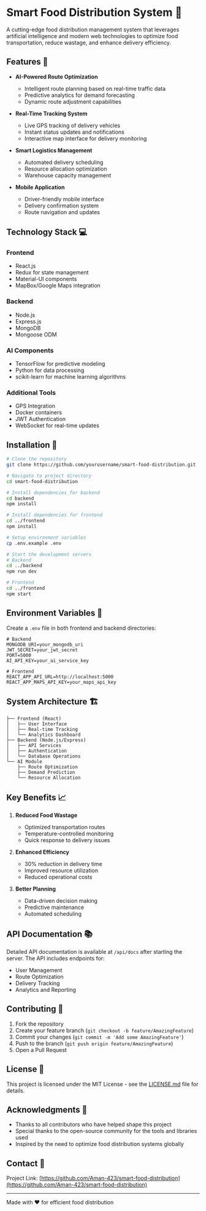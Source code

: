 # Smart Food Distribution System 🚚

A cutting-edge food distribution management system that leverages artificial intelligence and modern web technologies to optimize food transportation, reduce wastage, and enhance delivery efficiency.

## Features 🌟

- **AI-Powered Route Optimization**
  - Intelligent route planning based on real-time traffic data
  - Predictive analytics for demand forecasting
  - Dynamic route adjustment capabilities

- **Real-Time Tracking System**
  - Live GPS tracking of delivery vehicles
  - Instant status updates and notifications
  - Interactive map interface for delivery monitoring

- **Smart Logistics Management**
  - Automated delivery scheduling
  - Resource allocation optimization
  - Warehouse capacity management

- **Mobile Application**
  - Driver-friendly mobile interface
  - Delivery confirmation system
  - Route navigation and updates

## Technology Stack 💻

### Frontend
- React.js
- Redux for state management
- Material-UI components
- MapBox/Google Maps integration

### Backend
- Node.js
- Express.js
- MongoDB
- Mongoose ODM

### AI Components
- TensorFlow for predictive modeling
- Python for data processing
- scikit-learn for machine learning algorithms

### Additional Tools
- GPS Integration
- Docker containers
- JWT Authentication
- WebSocket for real-time updates

## Installation 🔧

```bash
# Clone the repository
git clone https://github.com/yourusername/smart-food-distribution.git

# Navigate to project directory
cd smart-food-distribution

# Install dependencies for backend
cd backend
npm install

# Install dependencies for frontend
cd ../frontend
npm install

# Setup environment variables
cp .env.example .env

# Start the development servers
# Backend
cd ../backend
npm run dev

# Frontend
cd ../frontend
npm start
```

## Environment Variables 🔐

Create a `.env` file in both frontend and backend directories:

```plaintext
# Backend
MONGODB_URI=your_mongodb_uri
JWT_SECRET=your_jwt_secret
PORT=5000
AI_API_KEY=your_ai_service_key

# Frontend
REACT_APP_API_URL=http://localhost:5000
REACT_APP_MAPS_API_KEY=your_maps_api_key
```

## System Architecture 🏗️

```
├── Frontend (React)
│   ├── User Interface
│   ├── Real-time Tracking
│   └── Analytics Dashboard
├── Backend (Node.js/Express)
│   ├── API Services
│   ├── Authentication
│   └── Database Operations
└── AI Module
    ├── Route Optimization
    ├── Demand Prediction
    └── Resource Allocation
```

## Key Benefits 📈

1. **Reduced Food Wastage**
   - Optimized transportation routes
   - Temperature-controlled monitoring
   - Quick response to delivery issues

2. **Enhanced Efficiency**
   - 30% reduction in delivery time
   - Improved resource utilization
   - Reduced operational costs

3. **Better Planning**
   - Data-driven decision making
   - Predictive maintenance
   - Automated scheduling

## API Documentation 📚

Detailed API documentation is available at `/api/docs` after starting the server. The API includes endpoints for:

- User Management
- Route Optimization
- Delivery Tracking
- Analytics and Reporting

## Contributing 🤝

1. Fork the repository
2. Create your feature branch (`git checkout -b feature/AmazingFeature`)
3. Commit your changes (`git commit -m 'Add some AmazingFeature'`)
4. Push to the branch (`git push origin feature/AmazingFeature`)
5. Open a Pull Request

## License 📄

This project is licensed under the MIT License - see the [LICENSE.md](LICENSE.md) file for details.

## Acknowledgments 🙏

- Thanks to all contributors who have helped shape this project
- Special thanks to the open-source community for the tools and libraries used
- Inspired by the need to optimize food distribution systems globally

## Contact 📧

Project Link: [https://github.com/Aman-423/smart-food-distribution](https://github.com/Aman-423/smart-food-distribution)

---
Made with ❤️ for efficient food distribution
